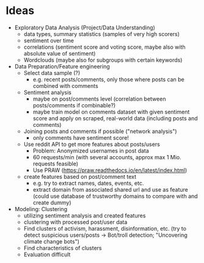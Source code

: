 # Ideas

- Exploratory Data Analysis (Project/Data Understanding)
    - data types, summary statistics (samples of very high scorers)
    - sentiment over time
    - correlations (sentiment score and voting score, maybe also with absolute value of sentiment)
    - Wordclouds (maybe also for subgroups with certain keywords)
- Data Preparation/Feature engineering
    - Select data sample (?)
        - e.g. recent posts/comments, only those where posts can be combined with comments
    - Sentiment analysis 
        - maybe on post/comments level (correlation between posts/comments if combinable?)
        - maybe train model on comments dataset with given sentiment score and apply on scraped, real-world data (including posts and comments)
    - Joining posts and comments if possible ("network analysis")
        - only comments have sentiment score!
    - Use reddit API to get more features about posts/users 
        - Problem: Anonymized usernames in post data
        - 60 requests/min (with several accounts, approx max 1 Mio. requests feasible)
        - Use PRAW (https://praw.readthedocs.io/en/latest/index.html)
    - create features based on post/comment text
        - e.g. try to extract names, dates, events, etc.
        - extract domain from associated shared url and use as feature (could use database of trustworthy domains to compare with and create dummy)
- Modeling: Clustering
    - utilizing sentiment analysis and created features
    - clustering with processed post/user data 
    - Find clusters of activism, harassment, disinformation, etc. (try to detect suspicious users/posts -> Bot/troll detection; "Uncovering climate change bots")
    - Find characteristics of clusters
    - Evaluation difficult